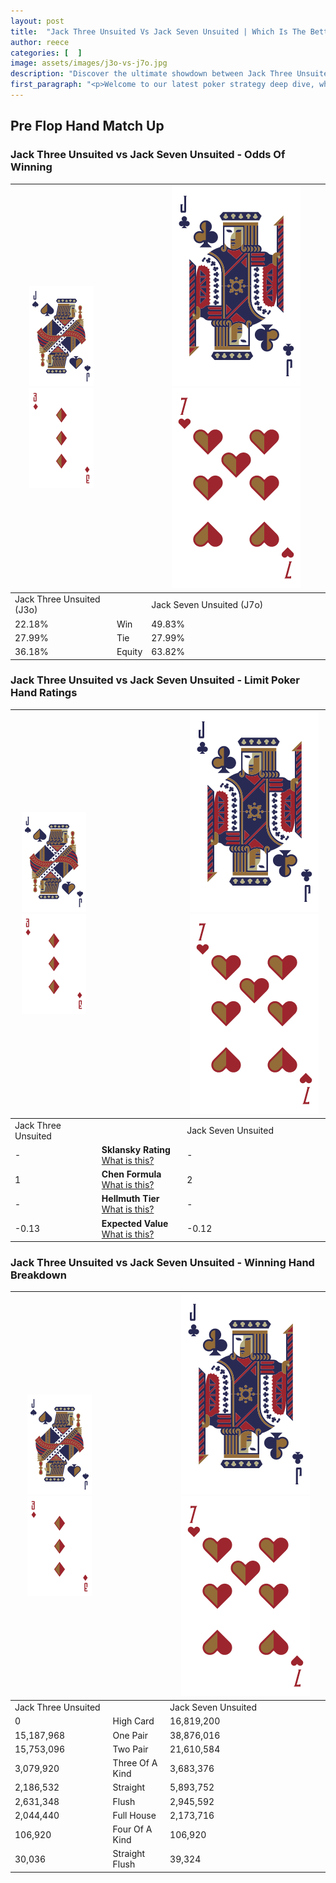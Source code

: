```yaml
---
layout: post
title:  "Jack Three Unsuited Vs Jack Seven Unsuited | Which Is The Better Hand In Poker? A Complete Guide"
author: reece
categories: [  ]
image: assets/images/j3o-vs-j7o.jpg
description: "Discover the ultimate showdown between Jack Three Unsuited and Jack Seven Unsuited in poker! Uncover the odds, strategies, and scenarios where one hand triumphs over the other. Get ready to up your poker game with this thrilling analysis."
first_paragraph: "<p>Welcome to our latest poker strategy deep dive, where we're pitting two distinct hands against each other in a high-stakes showdown: Jack Three Unsuited vs Jack Seven Unsuited.</p><p>In the dynamic world of poker, every decision counts, and knowing which hand holds the upper hand is key to your success at the table.</p><p>In this article, we'll dissect these two hands, explore the scenarios where one dominates the other, and equip you with the knowledge to make strategic choices that can tip the odds in your favor.</p><p>Get ready to unravel the intriguing dynamics of these poker hands and elevate your game to new heights.</p>"
---
```




[comment]: # (sp0)

## Pre Flop Hand Match Up

<div class="table hand-ratings" markdown="1"> 



### Jack Three Unsuited vs Jack Seven Unsuited - Odds Of Winning


    
| ![image info](assets/images/hand1/J.png) ![image info](assets/images/hand1/3o.png) |  | ![image info](assets/images/hand2/J.png) ![image info](assets/images/hand2/7o.png) |
| -------- | -------- | -------- |
| Jack Three Unsuited (J3o) |  | Jack Seven Unsuited (J7o) |
| 22.18% | Win | 49.83% |
| 27.99% | Tie | 27.99% |
| 36.18% | Equity | 63.82% |




[comment]: # (sp1)



### Jack Three Unsuited vs Jack Seven Unsuited - Limit Poker Hand Ratings


    
| ![image info](assets/images/hand1/J.png) ![image info](assets/images/hand1/3o.png) |  | ![image info](assets/images/hand2/J.png) ![image info](assets/images/hand2/7o.png) |
| -------- | -------- | -------- |
| Jack Three Unsuited |  | Jack Seven Unsuited |
| - | **Sklansky Rating** [What is this?](/sklansky-rating-explained) | - |
| 1 | **Chen Formula** [What is this?](/chen-formula-explained) | 2 |
| - | **Hellmuth Tier** [What is this?](/Hellmuth-tier-explained) | - |
| -0.13 | **Expected Value** [What is this?](/expected-value-explained) | -0.12 |




[comment]: # (sp2)



### Jack Three Unsuited vs Jack Seven Unsuited - Winning Hand Breakdown


    
| ![image info](assets/images/hand1/J.png) ![image info](assets/images/hand1/3o.png) |  | ![image info](assets/images/hand2/J.png) ![image info](assets/images/hand2/7o.png) |
| -------- | -------- | -------- |
| Jack Three Unsuited |  | Jack Seven Unsuited |
| 0 | High Card | 16,819,200 |
| 15,187,968 | One Pair | 38,876,016 |
| 15,753,096 | Two Pair | 21,610,584 |
| 3,079,920 | Three Of A Kind | 3,683,376 |
| 2,186,532 | Straight | 5,893,752 |
| 2,631,348 | Flush | 2,945,592 |
| 2,044,440 | Full House | 2,173,716 |
| 106,920 | Four Of A Kind | 106,920 |
| 30,036 | Straight Flush | 39,324 |




[comment]: # (sp3)



</div>

[comment]: # (sp4)



[comment]: # (sp5)

